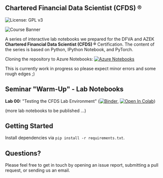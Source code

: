 ## Chartered Financial Data Scientist (CFDS) &reg;

![License: GPL v3](https://img.shields.io/badge/License-GPLv3-blue.svg)

![Course Banner](https://github.com/financial-data-science/CFDS-Notebooks/blob/main/banner.png)

A series of interactive lab notebooks we prepared for the DFVA and AZEK **Chartered Financial Data Scientist (CFDS) &reg;** Certification. The content of the series is based on Python, IPython Notebook, and PyTorch.

Cloning the repository to Azure Notebooks: [![Azure Notebooks](https://notebooks.azure.com/launch.png)](https://notebooks.azure.com/import/gh/financial-data-science/CFDS)

This is currently work in progress so please expect minor errors and some rough edges ;)

## Seminar "Warm-Up" - Lab Notebooks

**Lab 00:** "Testing the CFDS Lab Environment" ([![Binder](https://mybinder.org/badge_logo.svg)](https://mybinder.org/v2/gh/financial-data-science/CFDSNotebooks/master?filepath=lab_00%2Fcfds_lab_00.ipynb), [![Open In Colab](https://colab.research.google.com/assets/colab-badge.svg)](https://colab.research.google.com/github/financial-data-science/CFDSNotebooks/blob/master/lab_00/cfds_colab_00.ipynb))

<!-- 

**Lab 01:** "Introduction to the CFDS Lab Environment" ([![Binder](https://mybinder.org/badge_logo.svg)](https://mybinder.org/v2/gh/financial-data-science/CFDS/master?filepath=lab_01%2Fcfds_lab_01.ipynb), [![Open In Colab](https://colab.research.google.com/assets/colab-badge.svg)](https://colab.research.google.com/github/financial-data-science/CFDS/blob/master/lab_01/cfds_colab_01.ipynb))

**Lab 02:** "Fundementals of Python Programming" ([![Binder](https://mybinder.org/badge_logo.svg)](https://mybinder.org/v2/gh/financial-data-science/CFDS/master?filepath=lab_02%2Fcfds_lab_02.ipynb), [![Open In Colab](https://colab.research.google.com/assets/colab-badge.svg)](https://colab.research.google.com/github/financial-data-science/CFDS/blob/master/lab_02/cfds_colab_02.ipynb))

-->

(more lab notebooks to be published ...)

## Getting Started

Install dependencies via `pip install -r requirements.txt`.

## Questions?

Please feel free to get in touch by opening an issue report, submitting a pull request, or sending us an email.
